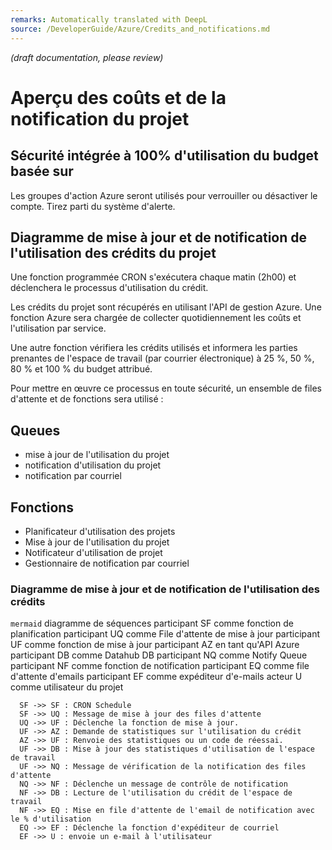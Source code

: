 ```yaml
---
remarks: Automatically translated with DeepL
source: /DeveloperGuide/Azure/Credits_and_notifications.md
---
```


_(draft documentation, please review)_

# Aperçu des coûts et de la notification du projet

## Sécurité intégrée à 100% d'utilisation du budget basée sur

Les groupes d'action Azure seront utilisés pour verrouiller ou désactiver le compte. Tirez parti du système d'alerte.

## Diagramme de mise à jour et de notification de l'utilisation des crédits du projet

Une fonction programmée CRON s'exécutera chaque matin (2h00) et déclenchera le processus d'utilisation du crédit.

Les crédits du projet sont récupérés en utilisant l'API de gestion Azure. Une fonction Azure sera chargée de collecter quotidiennement les coûts et l'utilisation par service.

Une autre fonction vérifiera les crédits utilisés et informera les parties prenantes de l'espace de travail (par courrier électronique) à 25 %, 50 %, 80 % et 100 % du budget attribué.

Pour mettre en œuvre ce processus en toute sécurité, un ensemble de files d'attente et de fonctions sera utilisé :

## Queues
- mise à jour de l'utilisation du projet
- notification d'utilisation du projet
- notification par courriel

## Fonctions
- Planificateur d'utilisation des projets
- Mise à jour de l'utilisation du projet
- Notificateur d'utilisation de projet
- Gestionnaire de notification par courriel

### Diagramme de mise à jour et de notification de l'utilisation des crédits

``mermaid``
 diagramme de séquences
    participant SF comme fonction de planification
    participant UQ comme File d'attente de mise à jour
    participant UF comme fonction de mise à jour
    participant AZ en tant qu'API Azure
    participant DB comme Datahub DB
    participant NQ comme Notify Queue
    participant NF comme fonction de notification
    participant EQ comme file d'attente d'emails
    participant EF comme expéditeur d'e-mails
    acteur U comme utilisateur du projet


      SF ->> SF : CRON Schedule
      SF ->> UQ : Message de mise à jour des files d'attente
      UQ ->> UF : Déclenche la fonction de mise à jour.
      UF ->> AZ : Demande de statistiques sur l'utilisation du crédit
      AZ ->> UF : Renvoie des statistiques ou un code de réessai.
      UF ->> DB : Mise à jour des statistiques d'utilisation de l'espace de travail
      UF ->> NQ : Message de vérification de la notification des files d'attente
      NQ ->> NF : Déclenche un message de contrôle de notification
      NF ->> DB : Lecture de l'utilisation du crédit de l'espace de travail
      NF ->> EQ : Mise en file d'attente de l'email de notification avec le % d'utilisation
      EQ ->> EF : Déclenche la fonction d'expéditeur de courriel
      EF ->> U : envoie un e-mail à l'utilisateur
```



